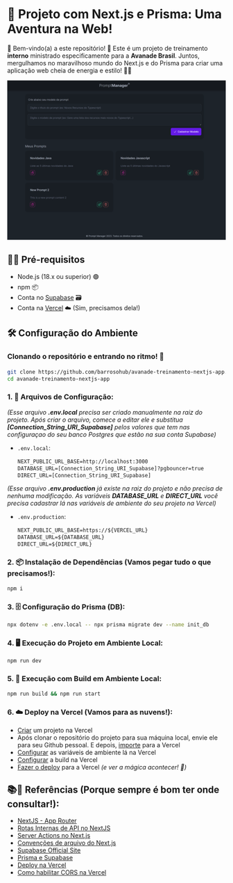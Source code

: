 
# 🎉 Projeto com Next.js e Prisma: Uma Aventura na Web!
🎈 Bem-vindo(a) a este repositório! 🎈 Este é um projeto de treinamento **interno** ministrado especificamente para a **Avanade Brasil**. Juntos, mergulhamos no maravilhoso mundo do Next.js e do Prisma para criar uma aplicação web cheia de energia e estilo! 💃🕺

![Preview do Projeto](/public/preview.png)


## 📌🔥 Pré-requisitos
- Node.js (18.x ou superior) 🟢
- npm 📦
- Conta no [Supabase](https://supabase.io/) 🗃️
- Conta na [Vercel](https://vercel.com/) ☁️ (Sim, precisamos dela!)

## 🛠️ Configuração do Ambiente

### Clonando o repositório e entrando no ritmo! 🎵
```bash
git clone https://github.com/barrosohub/avanade-treinamento-nextjs-app.git
cd avanade-treinamento-nextjs-app
```

### 1. 📝 Arquivos de Configuração:

*(Esse arquivo **.env.local** precisa ser criado manualmente na raiz do projeto. Após criar o arquivo, comece a editar ele e substitua **[Connection_String_URI_Supabase]** pelos valores que tem nas configuraçao do seu banco Postgres que estão na sua conta Supabase)*

- `.env.local`:
  ```plaintext
  NEXT_PUBLIC_URL_BASE=http://localhost:3000
  DATABASE_URL=[Connection_String_URI_Supabase]?pgbouncer=true
  DIRECT_URL=[Connection_String_URI_Supabase]
  ```

*(Esse arquivo **.env.production** já existe na raiz do projeto e não precisa de nenhuma modificação. As variáveis **DATABASE_URL** e **DIRECT_URL** você precisa cadastrar lá nas variáveis de ambiente do seu projeto na Vercel)*

- `.env.production`:
  ```plaintext
  NEXT_PUBLIC_URL_BASE=https://${VERCEL_URL}
  DATABASE_URL=${DATABASE_URL}
  DIRECT_URL=${DIRECT_URL}
  ```

### 2. 📦 Instalação de Dependências (Vamos pegar tudo o que precisamos!):
```bash
npm i
```

### 3. 🗄️ Configuração do Prisma (DB):
```bash
npx dotenv -e .env.local -- npx prisma migrate dev --name init_db
```

### 4. 🖥️ Execução do Projeto em Ambiente Local:
```bash
npm run dev
```

### 5. 🚀 Execução com Build em Ambiente Local:
```bash
npm run build && npm run start
```

### 6. ☁️ Deploy na Vercel (Vamos para as nuvens!):
- [Criar](https://vercel.com/docs/projects/overview) um projeto na Vercel
- Após clonar o repositório do projeto para sua máquina local, envie ele para seu Github pessoal. E depois, [importe](https://vercel.com/docs/getting-started-with-vercel/import) para a Vercel
- [Configurar](https://vercel.com/docs/projects/environment-variables) as variáveis de ambiente lá na Vercel
- [Configurar](https://vercel.com/docs/deployments/configure-a-build) a build na Vercel
- [Fazer o deploy](https://vercel.com/docs/deployments/git) para a Vercel *(e ver a mágica acontecer! 🌟)*

## 📚📖 Referências (Porque sempre é bom ter onde consultar!):
- [NextJS - App Router](https://nextjs.org/docs/app)
- [Rotas Internas de API no NextJS](https://nextjs.org/docs/app/building-your-application/routing/route-handlers)
- [Server Actions no Next.js](https://nextjs.org/docs/app/api-reference/functions/server-actions)
- [Convenções de arquivo do Next.js](https://nextjs.org/docs/app/api-reference/file-conventions/route-segment-config)
- [Supabase Official Site](https://supabase.com/)
- [Prisma e Supabase](https://www.prisma.io/docs/guides/database/supabase)
- [Deploy na Vercel](https://vercel.com/docs/deployments/git#deploying-a-git-repository)
- [Como habilitar CORS na Vercel](https://vercel.com/guides/how-to-enable-cors)

